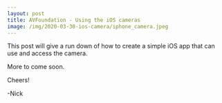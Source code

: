 ```yaml
---
layout: post
title: AVFoundation - Using the iOS cameras
image: /img/2020-03-30-ios-camera/iphone_camera.jpeg
---
```


This post will give a run down of how to create a simple iOS app that can use and access the camera.

More to come soon.

Cheers!

-Nick

